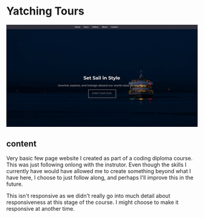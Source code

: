 # Yatching Tours

![screenshot](./images/preview.jpg)

## content

Very basic few page website I created as part of a coding diploma course. This was just following onlong with the instrutor. Even though the skills I currently have would have allowed me to create something beyond what I have here, I choose to just follow along, and perhaps I'll improve this in the future.

This isn't responsive as we didn't really go into much detail about responsiveness at this stage of the course. I might choose to make it responsive at another time.
